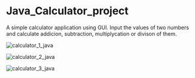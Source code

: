 # Java_Calculator_project

A simple calculator application using GUI. Input the values of two numbers and calculate addicion, subtraction, multiplycation or divison of them.

![calculator_1_java](https://user-images.githubusercontent.com/116946235/200382805-4445a9b3-d269-4972-abe8-8366e6d919bc.png)

![calculator_2_java](https://user-images.githubusercontent.com/116946235/200382851-d98ae7a3-c4ee-4f01-84a9-4ca46696b7b6.png)

![calculator_3_java](https://user-images.githubusercontent.com/116946235/200382894-c9210d2d-80c1-4299-be41-4bacba26b15b.png)
